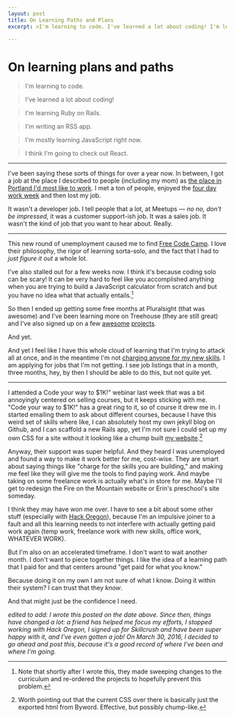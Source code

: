 ```yaml
---
layout: post
title: On Learning Paths and Plans
excerpt: >I'm learning to code. I've learned a lot about coding! I'm learning Ruby on Rails. I'm writing an RSS app. I'm mostly learning JavaScript right now. I think I'm going to check out React.

---
```

# On learning plans and paths

>I'm learning to code.

>I've learned a lot about coding!

>I'm learning Ruby on Rails.

>I'm writing an RSS app.

>I'm mostly learning JavaScript right now.

>I think I'm going to check out React.

***

I've been saying these sorts of things for over a year now.  In between, I got a job at the place I described to people (including my mom) as [the place in Portland I'd most like to work](http://teamtreehouse.com). I met a ton of people, enjoyed the [four day work week][four] and then lost my job.

It wasn't a developer job. I tell people that a lot, at Meetups — *no no, don't be impressed*, it was a customer support-ish job. It was a sales job.  It wasn't the kind of job that you want to hear about. Really.

***

This new round of unemployment caused me to find [Free Code Camp][fcc]. I love their philosophy, the rigor of learning sorta-solo, and the fact that I had to *just figure it out* a whole lot.

I've also stalled out for a few weeks now. I think it's because coding solo can be scary!  It can be very hard to feel like you accomplished anything when you are trying to build a JavaScript calculator from scratch and but you have no idea what that actually entails.[^1]

So then I ended up getting some free months at Pluralsight (that was awesome) and I've been learning more on Treehouse (they are still great) and I've also signed up on a few [awesome][wayfind] [projects][hack].

And yet.

And yet I feel like I have this whole cloud of learning that I'm trying to attack all at once, and in the meantime I'm not [charging anyone for my new skills](http://skillcrush.com/2016/01/07/41-real-jobs-you-can-get-if-youre-new-to-tech/). I am applying for jobs that I'm not getting. I see job listings that in a month, three months, hey, by then I should be able to do this, but not quite yet.

***

I attended a Code your way to $1K!" webinar last week that was a bit annoyingly centered on selling courses, but it keeps sticking with me. "Code your way to $1K!" has a great ring to it, so of course it drew me in.  I started emailing them to ask about different courses, because I have this weird set of skills where like, I can absolutely host my own jekyll blog on Github, and I can scaffold a new Rails app, yet I'm not sure I could set up my own CSS for a site without it looking like a chump built [my website][me].[^2]

Anyway, their support was super helpful. And they heard I was unemployed and found a way to make it work better for me, cost-wise. They are smart about saying things like "charge for the skills you are building," and making me feel like they will give me the tools to find paying work. And maybe taking on some freelance work is actually what's in store for me. Maybe I'll get to redesign the Fire on the Mountain website or Erin's preschool's site someday.

I think they may have won me over.  I have to see a bit about some other stuff (especially with [Hack Oregon][hack]), because I'm an impulsive joiner to a fault and all this learning needs to not interfere with actually getting paid work again (temp work, freelance work with new skills, office work, WHATEVER WORK).   

But  I'm also on an accelerated timeframe.  I don't want to wait another month. I don't want to piece together things.  I like the idea of a learning path that I paid for and that centers around "get paid for what you know."

Because doing it on my own I am not sure of what I know.  Doing it within their system?  I can trust that they *know*.

And that might just be the confidence I need.

*edited to add: I wrote this posted on the date above. Since then, things have changed a lot: a friend has helped me focus my efforts, I stopped working with Hack Oregon, I signed up for Skillcrush and have been super happy with it, and I've even gotten a job! On March 30, 2016, I decided to go ahead and post this, because it's a good record of where I've been and where I'm going.*

[^1]: Note that shortly after I wrote this, they made sweeping changes to the curriculum and re-ordered the projects to hopefully prevent this problem.
[^2]: Worth pointing out that the current CSS over there is basically just the exported html from Byword.  Effective, but possibly chump-like.

[me]: http://jimwithington.com
[fcc]: http://freecodecamp.com/jwithington
[four]: http://www.theatlantic.com/video/index/396527/case-32-hour-workweek/
[wayfind]: http://www.wayfindingacademy.org/
[hack]: http://www.hackoregon.org/
